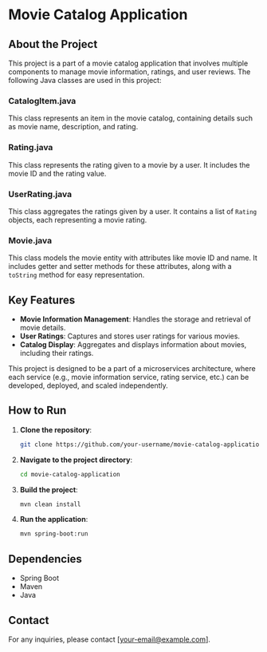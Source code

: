 # Movie Catalog Application

## About the Project

This project is a part of a movie catalog application that involves multiple components to manage movie information, ratings, and user reviews. The following Java classes are used in this project:

### CatalogItem.java
This class represents an item in the movie catalog, containing details such as movie name, description, and rating.

### Rating.java
This class represents the rating given to a movie by a user. It includes the movie ID and the rating value.

### UserRating.java
This class aggregates the ratings given by a user. It contains a list of `Rating` objects, each representing a movie rating.

### Movie.java
This class models the movie entity with attributes like movie ID and name. It includes getter and setter methods for these attributes, along with a `toString` method for easy representation.

## Key Features
- **Movie Information Management**: Handles the storage and retrieval of movie details.
- **User Ratings**: Captures and stores user ratings for various movies.
- **Catalog Display**: Aggregates and displays information about movies, including their ratings.

This project is designed to be a part of a microservices architecture, where each service (e.g., movie information service, rating service, etc.) can be developed, deployed, and scaled independently.

## How to Run

1. **Clone the repository**:
    ```sh
    git clone https://github.com/your-username/movie-catalog-application.git
    ```
2. **Navigate to the project directory**:
    ```sh
    cd movie-catalog-application
    ```
3. **Build the project**:
    ```sh
    mvn clean install
    ```
4. **Run the application**:
    ```sh
    mvn spring-boot:run
    ```

## Dependencies

- Spring Boot
- Maven
- Java

## Contact
For any inquiries, please contact [your-email@example.com].
